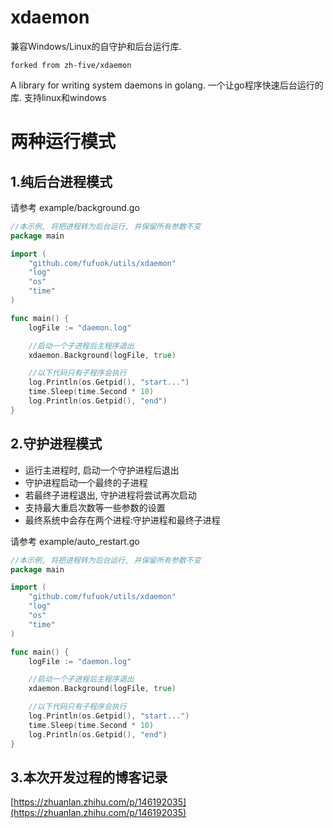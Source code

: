 # xdaemon

兼容Windows/Linux的自守护和后台运行库. 

`forked from zh-five/xdaemon`

A library for writing system daemons in golang.
一个让go程序快速后台运行的库. 支持linux和windows

# 两种运行模式

## 1.纯后台进程模式

请参考 example/background.go

```go
//本示例, 将把进程转为后台运行, 并保留所有参数不变
package main

import (
	"github.com/fufuok/utils/xdaemon"
	"log"
	"os"
	"time"
)

func main() {
	logFile := "daemon.log"

	//启动一个子进程后主程序退出
	xdaemon.Background(logFile, true)

	//以下代码只有子程序会执行
	log.Println(os.Getpid(), "start...")
	time.Sleep(time.Second * 10)
	log.Println(os.Getpid(), "end")
}

```
## 2.守护进程模式
- 运行主进程时, 启动一个守护进程后退出
- 守护进程启动一个最终的子进程
- 若最终子进程退出, 守护进程将尝试再次启动
- 支持最大重启次数等一些参数的设置
- 最终系统中会存在两个进程:守护进程和最终子进程

请参考 example/auto_restart.go
```go
//本示例, 将把进程转为后台运行, 并保留所有参数不变
package main

import (
	"github.com/fufuok/utils/xdaemon"
	"log"
	"os"
	"time"
)

func main() {
	logFile := "daemon.log"

	//启动一个子进程后主程序退出
	xdaemon.Background(logFile, true)

	//以下代码只有子程序会执行
	log.Println(os.Getpid(), "start...")
	time.Sleep(time.Second * 10)
	log.Println(os.Getpid(), "end")
}

```

## 3.本次开发过程的博客记录

[https://zhuanlan.zhihu.com/p/146192035](https://zhuanlan.zhihu.com/p/146192035)